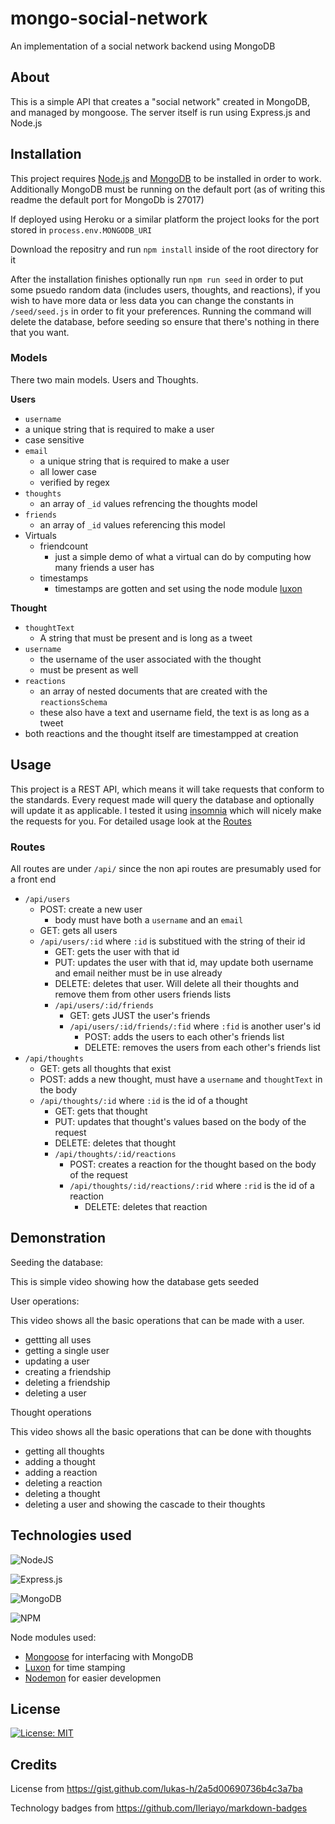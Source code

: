 # mongo-social-network
An implementation of a social network backend using MongoDB

## About

This is a simple API that creates a "social network" created in MongoDB, and 
managed by mongoose. The server itself is run using Express.js and Node.js

## Installation

This project requires [Node.js](https://nodejs.org/en/) and 
[MongoDB](https://www.mongodb.com/) to be installed in order to work.
Additionally MongoDB must be running on the default port (as of writing this 
readme the default port for MongoDb is 27017)

If deployed using Heroku or a similar platform the project looks for the port 
stored in `process.env.MONGODB_URI`

Download the repositry and run `npm install` inside of the root directory for it

After the installation finishes optionally run `npm run seed` in order to put 
some psuedo random data (includes users, thoughts, and reactions), if you wish 
to have more data or less data you can change the constants in `/seed/seed.js`
in order to fit your preferences. Running the command will delete the database,
before seeding so ensure that there's nothing in there that you want. 

### Models 

There two main models. Users and Thoughts. 

**Users**
 * `username`
  * a unique string that is required to make a user
  * case sensitive
* `email`
  * a unique string that is required to make a user
  * all lower case
  * verified by regex
* `thoughts`
  * an array of `_id` values refrencing the thoughts model
* `friends`
  * an array of `_id` values referencing this model
* Virtuals
  * friendcount
    * just a simple demo of what a virtual can do by computing how many friends 
    a user has
  * timestamps
    * timestamps are gotten and set using the node module 
    [luxon](https://moment.github.io/luxon/#/)

**Thought**

* `thoughtText` 
  * A string that must be present and is long as a tweet
* `username`
  * the username of the user associated with the thought
  * must be present as well
* `reactions`
  * an array of nested documents that are created with the `reactionsSchema`
  * these also have a text and username field, the text is as long as a tweet
* both reactions and the thought itself are timestampped at creation

## Usage
This project is a REST API, which means it will take requests that conform to 
the standards. Every request made will query the database and optionally will 
update it as applicable. I tested it using 
[insomnia](https://insomnia.rest/download) which will nicely make the requests 
for you. For detailed usage look at the [Routes](#routes)

### Routes
All routes are under `/api/` since the non api routes are presumably used for
a front end

* `/api/users`
  * POST: create a new user
    * body must have both a `username` and an `email`
  * GET: gets all users
  * `/api/users/:id` where `:id` is substitued with the string of their id
    * GET: gets the user with that id
    * PUT: updates the user with that id, may update both username and email
    neither must be in use already
    * DELETE: deletes that user. Will delete all their thoughts and remove them 
    from other users friends lists
    * `/api/users/:id/friends`
      * GET: gets JUST the user's friends
      * `/api/users/:id/friends/:fid` where `:fid` is another user's id
        * POST: adds the users to each other's friends list
        * DELETE: removes the users from each other's friends list
* `/api/thoughts`
  * GET: gets all thoughts that exist
  * POST: adds a new thought, must have a `username` and `thoughtText` in the 
  body
  * `/api/thoughts/:id` where `:id` is the id of a thought
    * GET: gets that thought
    * PUT: updates that thought's values based on the body of the request
    * DELETE: deletes that thought
    * `/api/thoughts/:id/reactions`
      * POST: creates a reaction for the thought based on the body of the 
      request
      * `/api/thoughts/:id/reactions/:rid` where `:rid` is the id of a reaction
        * DELETE: deletes that reaction

## Demonstration

Seeding the database:

This is simple video showing how the database gets seeded

User operations:

This video shows all the basic operations that can be made with a user.
* gettting all uses
* getting a single user
* updating a user
* creating a friendship
* deleting a friendship
* deleting a user

Thought operations

This video shows all the basic operations that can be done with thoughts
* getting all thoughts
* adding a thought
* adding a reaction
* deleting a reaction
* deleting a thought
* deleting a user and showing the cascade to their thoughts




## Technologies used

![NodeJS](https://img.shields.io/badge/node.js-6DA55F?style=for-the-badge&logo=node.js&logoColor=white)

![Express.js](https://img.shields.io/badge/express.js-%23404d59.svg?style=for-the-badge&logo=express&logoColor=%2361DAFB)

![MongoDB](https://img.shields.io/badge/MongoDB-%234ea94b.svg?style=for-the-badge&logo=mongodb&logoColor=white)

![NPM](https://img.shields.io/badge/NPM-%23000000.svg?style=for-the-badge&logo=npm&logoColor=white)

Node modules used:

* [Mongoose](https://mongoosejs.com/) for interfacing with MongoDB
* [Luxon](https://moment.github.io/luxon/#/) for time stamping
* [Nodemon](https://www.npmjs.com/package/nodemon) for easier developmen

## License

[![License: MIT](https://img.shields.io/badge/License-MIT-yellow.svg)](https://opensource.org/licenses/MIT)

## Credits

License from https://gist.github.com/lukas-h/2a5d00690736b4c3a7ba

Technology badges from https://github.com/Ileriayo/markdown-badges